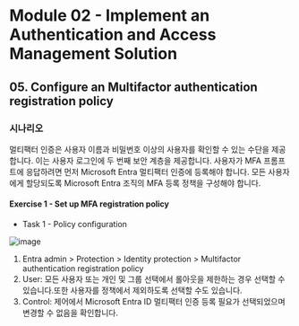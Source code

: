 # Module 02 - Implement an Authentication and Access Management Solution
## 05. Configure an Multifactor authentication registration policy

### 시나리오 
멀티팩터 인증은 사용자 이름과 비밀번호 이상의 사용자를 확인할 수 있는 수단을 제공합니다. 이는 사용자 로그인에 두 번째 보안 계층을 제공합니다. 사용자가 MFA 프롬프트에 응답하려면 먼저 Microsoft Entra 멀티팩터 인증에 등록해야 합니다. 모든 사용자에게 할당되도록 Microsoft Entra 조직의 MFA 등록 정책을 구성해야 합니다.

#### Exercise 1 - Set up MFA registration policy
* Task 1 - Policy configuration

![image](https://github.com/user-attachments/assets/1760c9df-0933-46e4-8b30-31a4d8aebfd8)


1. Entra admin > Protection > Identity protection > Multifactor authentication registration policy
2. User: 모든 사용자 또는 개인 및 그룹 선택에서 롤아웃을 제한하는 경우 선택할 수 있습니다.또한 사용자를 정책에서 제외하도록 선택할 수도 있습니다.
3. Control: 제어에서 Microsoft Entra ID 멀티팩터 인증 등록 필요가 선택되었으며 변경할 수 없음을 확인합니다.


